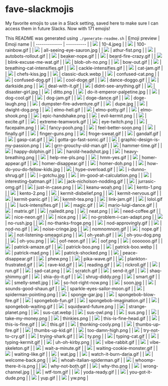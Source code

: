 # fave-slackmojis
My favorite emojis to use in a Slack setting, saved here to make sure I can access them in future Slacks. Now with 171 emojis!

This README was generated using `./generate-readme.sh`
| Emoji preview | Emoji name |
| ------------- | ---------- |
| <img src='./emojis/10-4.jpeg'/> | 10-4.jpeg |
| <img src='./emojis/100-rainbow.gif'/> | 100-rainbow.gif |
| <img src='./emojis/all-seeing-eye-sauron.jpg'/> | all-seeing-eye-sauron.jpg |
| <img src='./emojis/athur-fist.png'/> | athur-fist.png |
| <img src='./emojis/autobots-rollout.gif'/> | autobots-rollout.gif |
| <img src='./emojis/beaker-nope.gif'/> | beaker-nope.gif |
| <img src='./emojis/beard-fire-crazy.gif'/> | beard-fire-crazy.gif |
| <img src='./emojis/blink-excuse-me-wat.gif'/> | blink-excuse-me-wat.gif |
| <img src='./emojis/blob-oh-no.png'/> | blob-oh-no.png |
| <img src='./emojis/bow-out.gif'/> | bow-out.gif |
| <img src='./emojis/breathing-cat-intensifies.gif'/> | breathing-cat-intensifies.gif |
| <img src='./emojis/cackle-intensifies.gif'/> | cackle-intensifies.gif |
| <img src='./emojis/cat-jam.gif'/> | cat-jam.gif |
| <img src='./emojis/chefs-kiss.jpg'/> | chefs-kiss.jpg |
| <img src='./emojis/classic-duck.webp'/> | classic-duck.webp |
| <img src='./emojis/confused-cat.png'/> | confused-cat.png |
| <img src='./emojis/confused-dog.gif'/> | confused-dog.gif |
| <img src='./emojis/cool-doge.gif'/> | cool-doge.gif |
| <img src='./emojis/dance-doggo.gif'/> | dance-doggo.gif |
| <img src='./emojis/darkside.png'/> | darkside.png |
| <img src='./emojis/deal-with-it.gif'/> | deal-with-it.gif |
| <img src='./emojis/didnt-see-anything.gif'/> | didnt-see-anything.gif |
| <img src='./emojis/disaster-girl.jpg'/> | disaster-girl.jpg |
| <img src='./emojis/ditto.png'/> | ditto.png |
| <img src='./emojis/do-it-emperor-palpetine.jpg'/> | do-it-emperor-palpetine.jpg |
| <img src='./emojis/dog-cool.gif'/> | dog-cool.gif |
| <img src='./emojis/dog-jam.gif'/> | dog-jam.gif |
| <img src='./emojis/doge-dance.gif'/> | doge-dance.gif |
| <img src='./emojis/doge-laugh.png'/> | doge-laugh.png |
| <img src='./emojis/dumpster-fire-adventure.gif'/> | dumpster-fire-adventure.gif |
| <img src='./emojis/dupe.jpg'/> | dupe.jpg |
| <img src='./emojis/dwight-dog.png'/> | dwight-dog.png |
| <img src='./emojis/elmo-hell.gif'/> | elmo-hell.gif |
| <img src='./emojis/elmo-potty.gif'/> | elmo-potty.gif |
| <img src='./emojis/elmo-shook.png'/> | elmo-shook.png |
| <img src='./emojis/epic-handshake.png'/> | epic-handshake.png |
| <img src='./emojis/evil-kermit.png'/> | evil-kermit.png |
| <img src='./emojis/excite.gif'/> | excite.gif |
| <img src='./emojis/extreme-teamwork.gif'/> | extreme-teamwork.gif |
| <img src='./emojis/eye-twitch.png'/> | eye-twitch.png |
| <img src='./emojis/facepalm.png'/> | facepalm.png |
| <img src='./emojis/fancy-pooh.png'/> | fancy-pooh.png |
| <img src='./emojis/feel-better-soon.png'/> | feel-better-soon.png |
| <img src='./emojis/finally.gif'/> | finally.gif |
| <img src='./emojis/finger-guns.png'/> | finger-guns.png |
| <img src='./emojis/froge-sweat.gif'/> | froge-sweat.gif |
| <img src='./emojis/gandalf.gif'/> | gandalf.gif |
| <img src='./emojis/gasp-cat.gif'/> | gasp-cat.gif |
| <img src='./emojis/gotta-go-fast-sonic.gif'/> | gotta-go-fast-sonic.gif |
| <img src='./emojis/graphic-design-is-my-passion.png'/> | graphic-design-is-my-passion.png |
| <img src='./emojis/grrr-grouchy-old-man.gif'/> | grrr-grouchy-old-man.gif |
| <img src='./emojis/hammer-time.gif'/> | hammer-time.gif |
| <img src='./emojis/happy-dolphin.gif'/> | happy-dolphin.gif |
| <img src='./emojis/harold-headshot.jpg'/> | harold-headshot.jpg |
| <img src='./emojis/heavy-breathing.png'/> | heavy-breathing.png |
| <img src='./emojis/help-me-pls.png'/> | help-me-pls.png |
| <img src='./emojis/hmm-yes.gif'/> | hmm-yes.gif |
| <img src='./emojis/homer-appear.gif'/> | homer-appear.gif |
| <img src='./emojis/homer-disappear.gif'/> | homer-disappear.gif |
| <img src='./emojis/homer-doh.png'/> | homer-doh.png |
| <img src='./emojis/how-do-you-do-fellow-kids.jpg'/> | how-do-you-do-fellow-kids.jpg |
| <img src='./emojis/hype-overload.gif'/> | hype-overload.gif |
| <img src='./emojis/i-dunno-shrug.gif'/> | i-dunno-shrug.gif |
| <img src='./emojis/i-gotchu.jpg'/> | i-gotchu.jpg |
| <img src='./emojis/im-good-at-calculation.png'/> | im-good-at-calculation.png |
| <img src='./emojis/interesting-batman.gif'/> | interesting-batman.gif |
| <img src='./emojis/jack-nicholson-nodding.gif'/> | jack-nicholson-nodding.gif |
| <img src='./emojis/jurrasic-omg.gif'/> | jurrasic-omg.gif |
| <img src='./emojis/just-in-case.png'/> | just-in-case.png |
| <img src='./emojis/keanu-woah.png'/> | keanu-woah.png |
| <img src='./emojis/kento-1.png'/> | kento-1.png |
| <img src='./emojis/kento-2.png'/> | kento-2.png |
| <img src='./emojis/kermit-disbelief.png'/> | kermit-disbelief.png |
| <img src='./emojis/kermit-nervous.gif'/> | kermit-nervous.gif |
| <img src='./emojis/kermit-panic.gif'/> | kermit-panic.gif |
| <img src='./emojis/kermit-tea.png'/> | kermit-tea.png |
| <img src='./emojis/link-jam.gif'/> | link-jam.gif |
| <img src='./emojis/lolol.gif'/> | lolol.gif |
| <img src='./emojis/luck-intensifies.gif'/> | luck-intensifies.gif |
| <img src='./emojis/magic.gif'/> | magic.gif |
| <img src='./emojis/mario-luigi-dance.gif'/> | mario-luigi-dance.gif |
| <img src='./emojis/matrix.gif'/> | matrix.gif |
| <img src='./emojis/nailedit.png'/> | nailedit.png |
| <img src='./emojis/neat.png'/> | neat.png |
| <img src='./emojis/need-coffee.gif'/> | need-coffee.gif |
| <img src='./emojis/nice-neon.gif'/> | nice-neon.gif |
| <img src='./emojis/nice.png'/> | nice.png |
| <img src='./emojis/no-problem-i-can-adapt.png'/> | no-problem-i-can-adapt.png |
| <img src='./emojis/no-rush.jpg'/> | no-rush.jpg |
| <img src='./emojis/no-thanks-froge.png'/> | no-thanks-froge.png |
| <img src='./emojis/nod-approvingly.gif'/> | nod-approvingly.gif |
| <img src='./emojis/nod-no.gif'/> | nod-no.gif |
| <img src='./emojis/noise-cringe.jpg'/> | noise-cringe.jpg |
| <img src='./emojis/nomnomnom.gif'/> | nomnomnom.gif |
| <img src='./emojis/nope.gif'/> | nope.gif |
| <img src='./emojis/not-listening-smeagol.png'/> | not-listening-smeagol.png |
| <img src='./emojis/oh-yeah.gif'/> | oh-yeah.gif |
| <img src='./emojis/oh-you-dog.png'/> | oh-you-dog.png |
| <img src='./emojis/oh-you.png'/> | oh-you.png |
| <img src='./emojis/oof-neon.gif'/> | oof-neon.gif |
| <img src='./emojis/oof.png'/> | oof.png |
| <img src='./emojis/ooooooo.gif'/> | ooooooo.gif |
| <img src='./emojis/patrick-amaze.gif'/> | patrick-amaze.gif |
| <img src='./emojis/patrick-boo.png'/> | patrick-boo.png |
| <img src='./emojis/patrick-boo.webp'/> | patrick-boo.webp |
| <img src='./emojis/patrick-mad.png'/> | patrick-mad.png |
| <img src='./emojis/patrick-shocked.png'/> | patrick-shocked.png |
| <img src='./emojis/peace-disappear.gif'/> | peace-disappear.gif |
| <img src='./emojis/phew.png'/> | phew.png |
| <img src='./emojis/pika-wave.gif'/> | pika-wave.gif |
| <img src='./emojis/plankton-frustrated.gif'/> | plankton-frustrated.gif |
| <img src='./emojis/rave-kid.gif'/> | rave-kid.gif |
| <img src='./emojis/reading.gif'/> | reading.gif |
| <img src='./emojis/rickroll.gif'/> | rickroll.gif |
| <img src='./emojis/run.gif'/> | run.gif |
| <img src='./emojis/sad-cat.png'/> | sad-cat.png |
| <img src='./emojis/scratch.gif'/> | scratch.gif |
| <img src='./emojis/send-it.gif'/> | send-it.gif |
| <img src='./emojis/shaq-shimmy.gif'/> | shaq-shimmy.gif |
| <img src='./emojis/shia-do-it.gif'/> | shia-do-it.gif |
| <img src='./emojis/shrug-diddy.png'/> | shrug-diddy.png |
| <img src='./emojis/smart.gif'/> | smart.gif |
| <img src='./emojis/smelly-smell.jpg'/> | smelly-smell.jpg |
| <img src='./emojis/so-hot-right-now.png'/> | so-hot-right-now.png |
| <img src='./emojis/soon.jpg'/> | soon.jpg |
| <img src='./emojis/sounds-good-shaun.gif'/> | sounds-good-shaun.gif |
| <img src='./emojis/sparkle-eyes-sailor-moon.gif'/> | sparkle-eyes-sailor-moon.gif |
| <img src='./emojis/spiderman-pointing.png'/> | spiderman-pointing.png |
| <img src='./emojis/sponge-gar.jpg'/> | sponge-gar.jpg |
| <img src='./emojis/spongebob-blow-fire.gif'/> | spongebob-blow-fire.gif |
| <img src='./emojis/spongebob-fun.gif'/> | spongebob-fun.gif |
| <img src='./emojis/spongebob-imagination.gif'/> | spongebob-imagination.gif |
| <img src='./emojis/spongebob-waiting.gif'/> | spongebob-waiting.gif |
| <img src='./emojis/squidward-future.png'/> | squidward-future.png |
| <img src='./emojis/strange-planet.png'/> | strange-planet.png |
| <img src='./emojis/sus-cat.webp'/> | sus-cat.webp |
| <img src='./emojis/sus-owl.png'/> | sus-owl.png |
| <img src='./emojis/sus.png'/> | sus.png |
| <img src='./emojis/take-my-money.png'/> | take-my-money.png |
| <img src='./emojis/thinkies.png'/> | thinkies.png |
| <img src='./emojis/this-is-fine-head.gif'/> | this-is-fine-head.gif |
| <img src='./emojis/this-is-fine.gif'/> | this-is-fine.gif |
| <img src='./emojis/this.gif'/> | this.gif |
| <img src='./emojis/thonking-cooly.png'/> | thonking-cooly.png |
| <img src='./emojis/thumbs-up-fire.gif'/> | thumbs-up-fire.gif |
| <img src='./emojis/thumbs-up-kid.gif'/> | thumbs-up-kid.gif |
| <img src='./emojis/too-damn-high.png'/> | too-damn-high.png |
| <img src='./emojis/try-not-to-cry.gif'/> | try-not-to-cry.gif |
| <img src='./emojis/trying-shark.gif'/> | trying-shark.gif |
| <img src='./emojis/ty.png'/> | ty.png |
| <img src='./emojis/typing-cat.gif'/> | typing-cat.gif |
| <img src='./emojis/typing-kermit.gif'/> | typing-kermit.gif |
| <img src='./emojis/uh-oh-kirby.png'/> | uh-oh-kirby.png |
| <img src='./emojis/vibe-rabbit.gif'/> | vibe-rabbit.gif |
| <img src='./emojis/vibe-skeleton.gif'/> | vibe-skeleton.gif |
| <img src='./emojis/wait-a-minute.gif'/> | wait-a-minute.gif |
| <img src='./emojis/waiting-cookie-monster.gif'/> | waiting-cookie-monster.gif |
| <img src='./emojis/waiting-like.gif'/> | waiting-like.gif |
| <img src='./emojis/wat.jpg'/> | wat.jpg |
| <img src='./emojis/watch-it-burn-daria.gif'/> | watch-it-burn-daria.gif |
| <img src='./emojis/welcome-back.png'/> | welcome-back.png |
| <img src='./emojis/whoah-italian-spiderman.gif'/> | whoah-italian-spiderman.gif |
| <img src='./emojis/whoomp-there-it-is.png'/> | whoomp-there-it-is.png |
| <img src='./emojis/why-not-both.gif'/> | why-not-both.gif |
| <img src='./emojis/why-tho.png'/> | why-tho.png |
| <img src='./emojis/wrong-channel.jpg'/> | wrong-channel.jpg |
| <img src='./emojis/wtf-tom.gif'/> | wtf-tom.gif |
| <img src='./emojis/yoda-ready.gif'/> | yoda-ready.gif |
| <img src='./emojis/you-got-it-dude.png'/> | you-got-it-dude.png |
| <img src='./emojis/yup.gif'/> | yup.gif |
| <img src='./emojis/yw.png'/> | yw.png |
